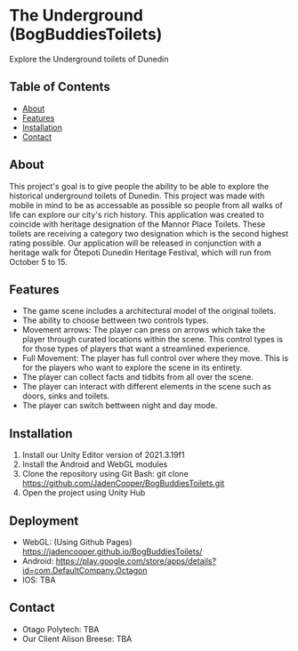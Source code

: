 # The Underground (BogBuddiesToilets)

Explore the Underground toilets of Dunedin

## Table of Contents
- [About](#about)
- [Features](#features)
- [Installation](#installation)
- [Contact](#contact)

## About

This project's goal is to give people the ability to be able to explore the historical underground toilets of Dunedin.
This project was made with mobile in mind to be as accessable as possible so people from all walks of life can explore our city's rich history.
This application was created to coincide with heritage designation of the Mannor Place Toilets. These toilets are receiving a category two designation which is the second highest rating possible. Our application will be released in conjunction with a heritage walk for Ōtepoti Dunedin Heritage Festival, which will run from October 5 to 15.


## Features

- The game scene includes a architectural model of the original toilets.
- The ability to choose bettween two controls types.
- Movement arrows: The player can press on arrows which take the player through curated locations within the scene. This control types is for those types of players that want a streamlined experience.
- Full Movement: The player has full control over where they move. This is for the players who want to explore the scene in its entirety.
- The player can collect facts and tidbits from all over the scene.
- The player can interact with different elements in the scene such as doors, sinks and toilets.
- The player can switch bettween night and day mode.

## Installation

1. Install our Unity Editor version of 2021.3.19f1
2. Install the Android and WebGL modules
3. Clone the repository using Git Bash: git clone https://github.com/JadenCooper/BogBuddiesToilets.git
4. Open the project using Unity Hub

## Deployment
- WebGL: (Using Github Pages) https://jadencooper.github.io/BogBuddiesToilets/
- Android: https://play.google.com/store/apps/details?id=com.DefaultCompany.Octagon
- IOS: TBA

## Contact
- Otago Polytech: TBA
- Our Client Alison Breese: TBA
